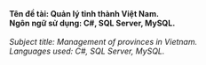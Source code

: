 <b>
  Tên đề tài: Quản lý tỉnh thành Việt Nam. <br/>
  Ngôn ngữ sử dụng: C#, SQL Server, MySQL. <br/>
</b>

 <br/>

<i>
  Subject title: Management of provinces in Vietnam. <br/> 
  Languages used: C#, SQL Server, MySQL. <br/>
</i>
